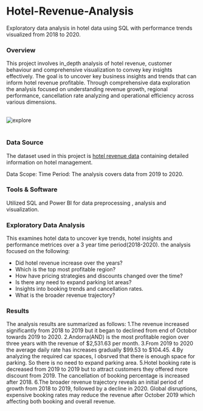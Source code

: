 # Hotel-Revenue-Analysis
Exploratory data analysis in hotel data using SQL with performance trends visualized from 2018 to 2020.



### Overview
This project involves in_depth analysis of hotel revenue, customer behaviour and comprehensive visualization to convey key insights effectively. The goal is to uncover key business insights and trends that can inform hotel revenue profitable. Through comprehensive data exploration the analysis focused on understanding revenue growth, regional performance, cancellation rate analyzing and operational efficiency across various dimensions. 

<br>
<img align="center" alt="explore"  src="https://github.com/user-attachments/assets/612ff517-30c5-40e4-8ff4-90a7943a7a7e"> <br><br>


### Data Source
The dataset used in this project is [hotel revenue data](https://www.kaggle.com/datasets/govindkrishnadas/hotel-revenue) containing detailed information on hotel management.

Data Scope:
Time Period: The analysis covers data from 2019 to 2020.

### Tools & Software
Utilized SQL and Power BI for data preprocessing , analysis and visualization.


### Exploratory Data Analysis
This examines hotel data to uncover kye trends, hotel insights and performance metrices over a 3 year time period(2018-2020).
the analysis focused on the following:

- Did hotel revenue increase over the years?
- Which is the top most profitable region?
- How have pricing strategies and discounts changed over the time?
- Is there any need to expand parking lot areas?
- Insights into booking trends and cancellation rates.
- What is the broader revenue trajectory?


### Results
The analysis results are summarized as follows:
1.The revenue increased significantly from 2018 to 2019 but it began to declined from end of Octobor towards 2019 to 2020.
2.Andorra(AND) is the most profitable region over three years with the revenue of $2,531.63 per month.
3.From 2019 to 2020  the average daily rate has increases gradually $99.53 to $104.45.
4.By analyzing the required car spaces, I obsrved that there is enough space for parking. So there is no need to expand parking area.
5.Hotel booking rate is decreased from 2019 to 2019 but to attract customers they offered more discount from 2019. The cancellation of booking percentage is increased after 2018.
6.The broader revenue trajectory reveals an initial period of growth from 2018 to 2019, followed by a decline in 2020. Global disruptions, expensive booking rates may reduce the revenue after October 2019 which affecting both booking and overall revenue.

